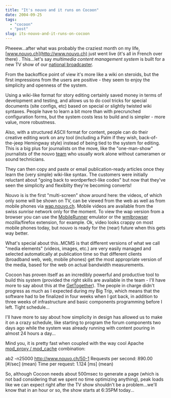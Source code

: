 ```yaml
---
title: "It's nouvo and it runs on Cocoon"
date: 2004-09-25
tags: 
  - "cocoon"
  - "post"
slug: its-nouvo-and-it-runs-on-cocoon
---
```


Pheeew...after what was probably the craziest month on my life, [www.nouvo.ch](http://www.nouvo.ch) just went live (it's all in French over there) . This...let's say _multimedia content management system_ is built for a new TV show of our [national broadcaster](http://www.tsr.ch).

From the backoffice point of view it's more like a wiki on steroids, but the first impressions from the users are positive - they seem to enjoy the simplicity and openness of the system.

Using a wiki-like format for story editing certainly saved money in terms of development and testing, and allows us to do cool tricks for special documents (site configs, etc) based on special or slightly twisted wiki syntaxes. People have to learn a bit more than with precrunched configuration forms, but the system costs less to build and is simpler - more value, more robustness.

Also, with a structured ASCII format for content, people can do their creative editing work on any tool (including a Palm if they wish, back-of-the-jeep Hemingway style) instead of being tied to the system for editing. This is a big plus for journalists on the move, like the "one-man-show" journalists of the nouvo [team](http://www.nouvo.ch/team) who usually work alone without cameramen or sound technicians.

They can then copy and paste or email publication-ready articles once they learn the (very simple) wiki-like syntax. The customers were initially reluctant about "going back to wordperfect-like codes" but now that they've seen the simplicity and flexiblity they're becoming converts!

Nouvo is is the first "multi-screen" show around here: the videos, of which only some will be shown on TV, can be viewed from the web as well as from mobile phones via [wap.nouvo.ch](http://wap.nouvo.ch). Mobile videos are available from the swiss _sunrise_ network only for the moment. To view the wap version from a browser you can use the [MobileRunner](http://waprunner.wap3.net/emu_wap3/p/wap3/) emulator or the [wmlbrowser](http://wmlbrowser.mozdev.org/) mozilla/firefox extension, for example. Ok, video looks crappy on most mobile phones today, but nouvo is ready for the (near) future when this gets way better.

What's special about this..MCMS is that different versions of what we call "media elements" (videos, images, etc.) are very easily managed and selected automatically at publication time so that different clients (broadband web, web, mobile phones) get the most appropriate version of the media, based for the web on actual bandwidth measurements.

Cocoon has proven itself as an incredibly powerful and productive tool to build this system (provided the right skills are available in the team - I'll have more to say about this at the [GetTogether](orixo.com/events/gt2004/)). The people in charge didn't progress as much as I expected during my Big Trip, which means that the software had to be finalized in four weeks when I got back, in addition to three weeks of infrastructure and basic components programming before I left. Tight schedule...

I'll have more to say about how simplicity in design has allowed us to make it on a crazy schedule, like starting to program the forum components two days ago while the system was already running with content pouring in almost 24 hours a day...

Mind you, it is pretty fast when coupled with the way cool Apache [mod\_proxy / mod\_cache](http://wiki.apache.org/cocoon/ApacheModProxy) combination:

ab2 -n25000 http://www.nouvo.ch/50-1
Requests per second:    890.00 \[#/sec\] (mean)
Time per request:       1.124 \[ms\] (mean)

So, although Cocoon needs about 500msec to generate a page (which is not bad considering that we spent no time optimizing anything), peak loads like we can expect right after the TV show shouldn't be a problem...we'll know that in an hour or so, the show starts at 6:35PM today...
